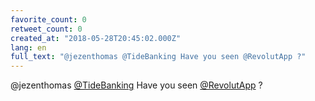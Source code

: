 ```yaml
---
favorite_count: 0
retweet_count: 0
created_at: "2018-05-28T20:45:02.000Z"
lang: en
full_text: "@jezenthomas @TideBanking Have you seen @RevolutApp ?"
---
```


@jezenthomas [@TideBanking](https://twitter.com/TideBanking) Have you seen
[@RevolutApp](https://twitter.com/RevolutApp) ?
